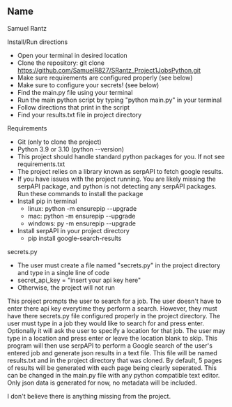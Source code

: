 Name
-
Samuel Rantz

Install/Run directions


- Open your terminal in desired location
- Clone the repository: git clone https://github.com/SamuelR827/SRantz_Project1JobsPython.git
- Make sure requirements are configured properly (see below)
- Make sure to configure your secrets! (see below)
- Find the main.py file using your terminal
- Run the main python script by typing "python main.py" in your terminal
- Follow directions that print in the script
- Find your results.txt file in project directory

Requirements

- Git (only to clone the project)
- Python 3.9 or 3.10 (python --version)
- This project should handle standard python packages for you. If not see requirements.txt
- The project relies on a library known as serpAPI to fetch google results.
- If you have issues with the project running. You are likely missing the serpAPI package, and python is not detecting any serpAPI packages. Run these commands to install the package
- Install pip in terminal
    - linux: python -m ensurepip --upgrade
    - mac: python -m ensurepip --upgrade
    - windows: py -m ensurepip --upgrade
- Install serpAPI in your project directory
    - pip install google-search-results

secrets.py

- The user must create a file named "secrets.py" in the project directory and type in a single line of code
- secret_api_key = "insert your api key here"
- Otherwise, the project will not run

This project prompts the user to search for a job. The user doesn't have to enter there api key everytime they perform
a search.
However, they must have there secrets.py file configured properly in the project directory.
The user must type in a job they would like to search for and press enter. Optionally it will ask the user
to specify a location for that job. The user may type in a location and
press enter or leave the location blank to skip. This program will then use serpAPI to perform a Google search
of the user's entered job and generate json results in a text file.
This file will be named results.txt and in the project directory that was cloned.
By default, 5 pages of results will be generated with each page being clearly seperated.
This can be changed in the main.py file with any python compatible text editor.
Only json data is generated for now, no metadata will be included.

I don't believe there is anything missing from the project.